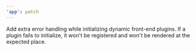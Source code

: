 ```yaml
---
'app': patch
---
```


Add extra error handling while initializing dynamic front-end plugins. If a plugin fails to initialize, it won't be registered and won't be rendered at the expected place.
